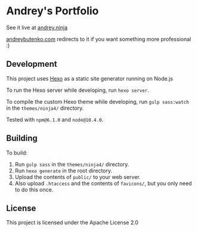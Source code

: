 # Andrey's Portfolio

See it live at [andrey.ninja](https://andrey.ninja)

[andreybutenko.com](https://andreybutenko.com) redirects to it if you want something more professional :)

## Development

This project uses [Hexo](https://hexo.io) as a static site generator running on Node.js

To run the Hexo server while developing, run `hexo server`.

To compile the custom Hexo theme while developing, run `gulp sass:watch` in the `themes/ninja4/` directory.

Tested with `npm@6.1.0` and `node@10.4.0`.

## Building

To build:

1. Run `gulp sass` in the `themes/ninja4/` directory.
2. Run `hexo generate` in the root directory.
3. Upload the contents of `public/` to your web server.
4. Also upload `.htaccess` and the contents of `favicons/`, but you only need to do this once.

## License

This project is licensed under the Apache License 2.0